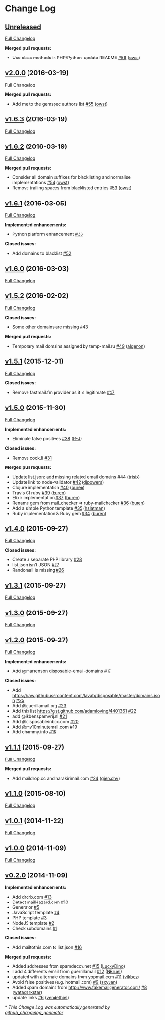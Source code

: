 # Change Log

## [Unreleased](https://github.com/fgribreau/mailchecker/tree/HEAD)

[Full Changelog](https://github.com/fgribreau/mailchecker/compare/v2.0.0...HEAD)

**Merged pull requests:**

- Use class methods in PHP/Python; update README [\#56](https://github.com/FGRibreau/mailchecker/pull/56) ([owst](https://github.com/owst))

## [v2.0.0](https://github.com/fgribreau/mailchecker/tree/v2.0.0) (2016-03-19)
[Full Changelog](https://github.com/fgribreau/mailchecker/compare/v1.6.3...v2.0.0)

**Merged pull requests:**

- Add me to the gemspec authors list [\#55](https://github.com/FGRibreau/mailchecker/pull/55) ([owst](https://github.com/owst))

## [v1.6.3](https://github.com/fgribreau/mailchecker/tree/v1.6.3) (2016-03-19)
[Full Changelog](https://github.com/fgribreau/mailchecker/compare/v1.6.2...v1.6.3)

## [v1.6.2](https://github.com/fgribreau/mailchecker/tree/v1.6.2) (2016-03-19)
[Full Changelog](https://github.com/fgribreau/mailchecker/compare/v1.6.1...v1.6.2)

**Merged pull requests:**

- Consider all domain suffixes for blacklisting and normalise implementations [\#54](https://github.com/FGRibreau/mailchecker/pull/54) ([owst](https://github.com/owst))
- Remove trailing spaces from blacklisted entries [\#53](https://github.com/FGRibreau/mailchecker/pull/53) ([owst](https://github.com/owst))

## [v1.6.1](https://github.com/fgribreau/mailchecker/tree/v1.6.1) (2016-03-05)
[Full Changelog](https://github.com/fgribreau/mailchecker/compare/v1.6.0...v1.6.1)

**Implemented enhancements:**

- Python platform enhancement [\#33](https://github.com/FGRibreau/mailchecker/issues/33)

**Closed issues:**

- Add domains to blacklist [\#52](https://github.com/FGRibreau/mailchecker/issues/52)

## [v1.6.0](https://github.com/fgribreau/mailchecker/tree/v1.6.0) (2016-03-03)
[Full Changelog](https://github.com/fgribreau/mailchecker/compare/v1.5.2...v1.6.0)

## [v1.5.2](https://github.com/fgribreau/mailchecker/tree/v1.5.2) (2016-02-02)
[Full Changelog](https://github.com/fgribreau/mailchecker/compare/v1.5.1...v1.5.2)

**Closed issues:**

- Some other domains are missing [\#43](https://github.com/FGRibreau/mailchecker/issues/43)

**Merged pull requests:**

- Temporary mail domains assigned by temp-mail.ru [\#49](https://github.com/FGRibreau/mailchecker/pull/49) ([algenon](https://github.com/algenon))

## [v1.5.1](https://github.com/fgribreau/mailchecker/tree/v1.5.1) (2015-12-01)
[Full Changelog](https://github.com/fgribreau/mailchecker/compare/v1.5.0...v1.5.1)

**Closed issues:**

- Remove fastmail.fm provider as it is legitimate [\#47](https://github.com/FGRibreau/mailchecker/issues/47)

## [v1.5.0](https://github.com/fgribreau/mailchecker/tree/v1.5.0) (2015-11-30)
[Full Changelog](https://github.com/fgribreau/mailchecker/compare/v1.4.0...v1.5.0)

**Implemented enhancements:**

- Eliminate false positives [\#38](https://github.com/FGRibreau/mailchecker/pull/38) ([R-J](https://github.com/R-J))

**Closed issues:**

- Remove cock.li  [\#31](https://github.com/FGRibreau/mailchecker/issues/31)

**Merged pull requests:**

- Update list.json: add missing related email domains [\#44](https://github.com/FGRibreau/mailchecker/pull/44) ([trisix](https://github.com/trisix))
- Update link to node-validator [\#42](https://github.com/FGRibreau/mailchecker/pull/42) ([djpowers](https://github.com/djpowers))
- Clojure implementation [\#40](https://github.com/FGRibreau/mailchecker/pull/40) ([buren](https://github.com/buren))
- Travis CI ruby [\#39](https://github.com/FGRibreau/mailchecker/pull/39) ([buren](https://github.com/buren))
- Elixir implementation [\#37](https://github.com/FGRibreau/mailchecker/pull/37) ([buren](https://github.com/buren))
- Rename gem from mail\_checker =\> ruby-mailchecker [\#36](https://github.com/FGRibreau/mailchecker/pull/36) ([buren](https://github.com/buren))
- Add a simple Python template [\#35](https://github.com/FGRibreau/mailchecker/pull/35) ([hslatman](https://github.com/hslatman))
- Ruby implementation & Ruby gem [\#34](https://github.com/FGRibreau/mailchecker/pull/34) ([buren](https://github.com/buren))

## [v1.4.0](https://github.com/fgribreau/mailchecker/tree/v1.4.0) (2015-09-27)
[Full Changelog](https://github.com/fgribreau/mailchecker/compare/v1.3.1...v1.4.0)

**Closed issues:**

- Create a separate PHP library [\#28](https://github.com/FGRibreau/mailchecker/issues/28)
- list.json isn’t JSON  [\#27](https://github.com/FGRibreau/mailchecker/issues/27)
- Randomail is missing [\#26](https://github.com/FGRibreau/mailchecker/issues/26)

## [v1.3.1](https://github.com/fgribreau/mailchecker/tree/v1.3.1) (2015-09-27)
[Full Changelog](https://github.com/fgribreau/mailchecker/compare/v1.3.0...v1.3.1)

## [v1.3.0](https://github.com/fgribreau/mailchecker/tree/v1.3.0) (2015-09-27)
[Full Changelog](https://github.com/fgribreau/mailchecker/compare/v1.2.0...v1.3.0)

## [v1.2.0](https://github.com/fgribreau/mailchecker/tree/v1.2.0) (2015-09-27)
[Full Changelog](https://github.com/fgribreau/mailchecker/compare/v1.1.1...v1.2.0)

**Implemented enhancements:**

- Add @martenson disposable-email-domains [\#17](https://github.com/FGRibreau/mailchecker/issues/17)

**Closed issues:**

- Add https://raw.githubusercontent.com/lavab/disposable/master/domains.json [\#25](https://github.com/FGRibreau/mailchecker/issues/25)
- Add @guerillamail.org [\#23](https://github.com/FGRibreau/mailchecker/issues/23)
- Add this list https://gist.github.com/adamloving/4401361 [\#22](https://github.com/FGRibreau/mailchecker/issues/22)
- add @ikbenspamvrij.nl [\#21](https://github.com/FGRibreau/mailchecker/issues/21)
- Add @disposableinbox.com [\#20](https://github.com/FGRibreau/mailchecker/issues/20)
- Add @my10minutemail.com [\#19](https://github.com/FGRibreau/mailchecker/issues/19)
- Add chammy.info [\#18](https://github.com/FGRibreau/mailchecker/issues/18)

## [v1.1.1](https://github.com/fgribreau/mailchecker/tree/v1.1.1) (2015-09-27)
[Full Changelog](https://github.com/fgribreau/mailchecker/compare/v1.1.0...v1.1.1)

**Merged pull requests:**

- Add maildrop.cc and harakirimail.com [\#24](https://github.com/FGRibreau/mailchecker/pull/24) ([gierschv](https://github.com/gierschv))

## [v1.1.0](https://github.com/fgribreau/mailchecker/tree/v1.1.0) (2015-08-10)
[Full Changelog](https://github.com/fgribreau/mailchecker/compare/v1.0.1...v1.1.0)

## [v1.0.1](https://github.com/fgribreau/mailchecker/tree/v1.0.1) (2014-11-22)
[Full Changelog](https://github.com/fgribreau/mailchecker/compare/v1.0.0...v1.0.1)

## [v1.0.0](https://github.com/fgribreau/mailchecker/tree/v1.0.0) (2014-11-09)
[Full Changelog](https://github.com/fgribreau/mailchecker/compare/v0.2.0...v1.0.0)

## [v0.2.0](https://github.com/fgribreau/mailchecker/tree/v0.2.0) (2014-11-09)
**Implemented enhancements:**

- Add drdrb.com [\#13](https://github.com/FGRibreau/mailchecker/issues/13)
- Detect mailHazard.com [\#10](https://github.com/FGRibreau/mailchecker/issues/10)
- Generator [\#5](https://github.com/FGRibreau/mailchecker/issues/5)
- JavaScript template [\#4](https://github.com/FGRibreau/mailchecker/issues/4)
- PHP template [\#3](https://github.com/FGRibreau/mailchecker/issues/3)
- NodeJS template [\#2](https://github.com/FGRibreau/mailchecker/issues/2)
- Check subdomains [\#1](https://github.com/FGRibreau/mailchecker/issues/1)

**Closed issues:**

- Add mailtothis.com to list.json [\#16](https://github.com/FGRibreau/mailchecker/issues/16)

**Merged pull requests:**

- Added addresses from spamdecoy.net [\#15](https://github.com/FGRibreau/mailchecker/pull/15) ([LuckyDino](https://github.com/LuckyDino))
- I add 4 differents email from guerrillamail [\#12](https://github.com/FGRibreau/mailchecker/pull/12) ([NBruel](https://github.com/NBruel))
- updated with alternate domains from yopmail.com [\#11](https://github.com/FGRibreau/mailchecker/pull/11) ([vikbez](https://github.com/vikbez))
- Avoid false positives \(e.g. hotmail.com\) [\#9](https://github.com/FGRibreau/mailchecker/pull/9) ([sxyuan](https://github.com/sxyuan))
- Added spam domains from http://www.fakemailgenerator.com/ [\#8](https://github.com/FGRibreau/mailchecker/pull/8) ([watadarkstar](https://github.com/watadarkstar))
- update links [\#6](https://github.com/FGRibreau/mailchecker/pull/6) ([vendethiel](https://github.com/vendethiel))



\* *This Change Log was automatically generated by [github_changelog_generator](https://github.com/skywinder/Github-Changelog-Generator)*